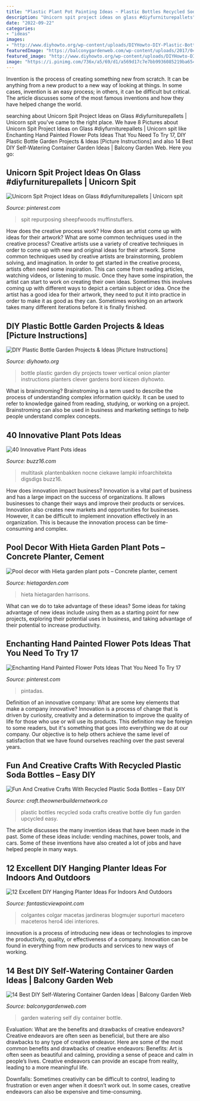 ```yaml
---
title: "Plastic Plant Pot Painting Ideas ~ Plastic Bottles Recycled Soda Crafts Creative Bottle Diy Fun Garden Upcycled Easy"
description: "Unicorn spit project ideas on glass #diyfurniturepallets"
date: "2022-09-22"
categories:
- "ideas"
images:
- "http://www.diyhowto.org/wp-content/uploads/DIYHowto-DIY-Plastic-Bottle-Garden-Projects-Ideas-04.jpg"
featuredImage: "https://balconygardenweb.com/wp-content/uploads/2017/04/diy-self-watering-container-garden-ideas-7.jpg"
featured_image: "http://www.diyhowto.org/wp-content/uploads/DIYHowto-DIY-Plastic-Bottle-Garden-Projects-Ideas-04.jpg"
image: "https://i.pinimg.com/736x/a5/69/d1/a569d17c7e7bb9936085219ba6541aab.jpg"
---
```



Invention is the process of creating something new from scratch. It can be anything from a new product to a new way of looking at things. In some cases, invention is an easy process; in others, it can be difficult but critical. The article discusses some of the most famous inventions and how they have helped change the world.

	

		
searching about Unicorn Spit Project Ideas on Glass #diyfurniturepallets | Unicorn spit you've came to the right place. We have 8 Pictures about Unicorn Spit Project Ideas on Glass #diyfurniturepallets | Unicorn spit like Enchanting Hand Painted Flower Pots Ideas That You Need To Try 17, DIY Plastic Bottle Garden Projects &amp; Ideas [Picture Instructions] and also 14 Best DIY Self-Watering Container Garden Ideas | Balcony Garden Web. Here you go:
		
    
## Unicorn Spit Project Ideas On Glass #diyfurniturepallets | Unicorn Spit

<img loading=lazy src="https://i.pinimg.com/736x/a5/69/d1/a569d17c7e7bb9936085219ba6541aab.jpg" onerror="this.onerror=null;this.src='https://tse2.mm.bing.net/th?id=OIP.rIAEjjjgukmgiKJJQ0V5lAHaLG&amp;pid=15.1';" alt="Unicorn Spit Project Ideas on Glass #diyfurniturepallets | Unicorn spit">

_Source: pinterest.com_

>spit repurposing sheepfwoods muffinstuffers. 

	

How does the creative process work? How does an artist come up with ideas for their artwork? What are some common techniques used in the creative process?
Creative artists use a variety of creative techniques in order to come up with new and original ideas for their artwork. Some common techniques used by creative artists are brainstorming, problem solving, and imagination. In order to get started in the creative process, artists often need some inspiration. This can come from reading articles, watching videos, or listening to music. Once they have some inspiration, the artist can start to work on creating their own ideas. Sometimes this involves coming up with different ways to depict a certain subject or idea. Once the artist has a good idea for their artwork, they need to put it into practice in order to make it as good as they can. Sometimes working on an artwork takes many different iterations before it is finally finished.

    
## DIY Plastic Bottle Garden Projects &amp; Ideas [Picture Instructions]

<img loading=lazy src="http://www.diyhowto.org/wp-content/uploads/DIYHowto-DIY-Plastic-Bottle-Garden-Projects-Ideas-04.jpg" onerror="this.onerror=null;this.src='https://tse4.mm.bing.net/th?id=OIP.702YgU1kV7oi8ySHjhoZOQHaPl&amp;pid=15.1';" alt="DIY Plastic Bottle Garden Projects &amp; Ideas [Picture Instructions]">

_Source: diyhowto.org_

>bottle plastic garden diy projects tower vertical onion planter instructions planters clever gardens bord kiezen diyhowto. 

	

What is brainstroming?
Brainstroming is a term used to describe the process of understanding complex information quickly. It can be used to refer to knowledge gained from reading, studying, or working on a project. Brainstroming can also be used in business and marketing settings to help people understand complex concepts.

    
## 40 Innovative Plant Pots Ideas

<img loading=lazy src="https://buzz16.com/wp-content/uploads/2017/05/Innovative-Plant-Pots-ideas-31.jpeg" onerror="this.onerror=null;this.src='https://tse1.mm.bing.net/th?id=OIP.shYIVABdafsuz9hnCTK6VgHaJ7&amp;pid=15.1';" alt="40 Innovative Plant Pots ideas">

_Source: buzz16.com_

>multitask plantenbakken nocne ciekawe lampki infoarchitekta digsdigs buzz16. 

	

How does innovation impact business?
Innovation is a vital part of business and has a large impact on the success of organizations. It allows businesses to change their ways and improve their products or services. Innovation also creates new markets and opportunities for businesses. However, it can be difficult to implement innovation effectively in an organization. This is because the innovation process can be time-consuming and complex.

    
## Pool Decor With Hieta Garden Plant Pots – Concrete Planter, Cement

<img loading=lazy src="https://hietagarden.com/wp-content/uploads/2019/06/170328_Harrisons_Randwick_0069.jpg" onerror="this.onerror=null;this.src='https://tse3.mm.bing.net/th?id=OIP.TYKpZFnnNP9HH57NE_s0KAHaLG&amp;pid=15.1';" alt="Pool decor with Hieta garden plant pots – Concrete planter, cement">

_Source: hietagarden.com_

>hieta hietagarden harrisons. 

	

What can we do to take advantage of these ideas?
Some ideas for taking advantage of new ideas include using them as a starting point for new projects, exploring their potential uses in business, and taking advantage of their potential to increase productivity.

    
## Enchanting Hand Painted Flower Pots Ideas That You Need To Try 17

<img loading=lazy src="https://i.pinimg.com/736x/cf/6a/34/cf6a3454501da2e44dd089e1fe11c9e6.jpg" onerror="this.onerror=null;this.src='https://tse3.mm.bing.net/th?id=OIP.iJecPWwQzGDg0pu66ja5wQHaJ4&amp;pid=15.1';" alt="Enchanting Hand Painted Flower Pots Ideas That You Need To Try 17">

_Source: pinterest.com_

>pintadas. 

	

Definition of an innovative company: What are some key elements that make a company innovative?
Innovation is a process of change that is driven by curiosity, creativity and a determination to improve the quality of life for those who use or will use its products. This definition may be foreign to some readers, but it's something that goes into everything we do at our company. Our objective is to help others achieve the same level of satisfaction that we have found ourselves reaching over the past several years.

    
## Fun And Creative Crafts With Recycled Plastic Soda Bottles – Easy DIY

<img loading=lazy src="https://craft.theownerbuildernetwork.co/files/2015/04/Plastic-Bottle-Ideas015.jpg" onerror="this.onerror=null;this.src='https://tse1.mm.bing.net/th?id=OIP.-fuyc2TfrrDA_Q5MKk9GggHaE7&amp;pid=15.1';" alt="Fun And Creative Crafts With Recycled Plastic Soda Bottles – Easy DIY">

_Source: craft.theownerbuildernetwork.co_

>plastic bottles recycled soda crafts creative bottle diy fun garden upcycled easy. 

	

The article discusses the many invention ideas that have been made in the past. Some of these ideas include: vending machines, power tools, and cars. Some of these inventions have also created a lot of jobs and have helped people in many ways.

    
## 12 Excellent DIY Hanging Planter Ideas For Indoors And Outdoors

<img loading=lazy src="http://www.fantasticviewpoint.com/wp-content/uploads/2016/01/hanging-planter_hero4.jpg" onerror="this.onerror=null;this.src='https://tse2.mm.bing.net/th?id=OIP.nrEuzRE-cNmd0HddP9PXyQHaLD&amp;pid=15.1';" alt="12 Excellent DIY Hanging Planter Ideas For Indoors And Outdoors">

_Source: fantasticviewpoint.com_

>colgantes colgar macetas jardineras blogmujer suporturi macetero maceteros hero4 idei interiores. 

	

innovation is a process of introducing new ideas or technologies to improve the productivity, quality, or effectiveness of a company. Innovation can be found in everything from new products and services to new ways of working. 

    
## 14 Best DIY Self-Watering Container Garden Ideas | Balcony Garden Web

<img loading=lazy src="https://balconygardenweb.com/wp-content/uploads/2017/04/diy-self-watering-container-garden-ideas-7.jpg" onerror="this.onerror=null;this.src='https://tse4.mm.bing.net/th?id=OIP.6vZoW3yZjxvVA9EYCxaRDwHaKF&amp;pid=15.1';" alt="14 Best DIY Self-Watering Container Garden Ideas | Balcony Garden Web">

_Source: balconygardenweb.com_

>garden watering self diy container bottle. 

	

Evaluation: What are the benefits and drawbacks of creative endeavors?
Creative endeavors are often seen as beneficial, but there are also drawbacks to any type of creative endeavor. Here are some of the most common benefits and drawbacks of creative endeavors: 
Benefits: Art is often seen as beautiful and calming, providing a sense of peace and calm in people’s lives. Creative endeavors can provide an escape from reality, leading to a more meaningful life.

Downfalls: Sometimes creativity can be difficult to control, leading to frustration or even anger when it doesn’t work out. In some cases, creative endeavors can also be expensive and time-consuming.

